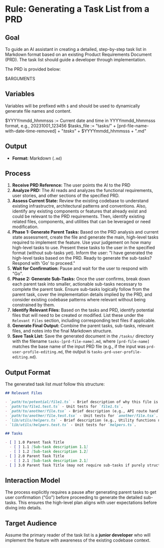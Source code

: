 # Rule: Generating a Task List from a PRD

## Goal

To guide an AI assistant in creating a detailed, step-by-step task list in Markdown format based on an existing Product 
Requirements Document (PRD). The task list should guide a developer through implementation.

The PRD is provided below:

$ARGUMENTS

## Variables
Variables will be prefixed with `$` and should be used to dynamically generate file names and content.

$YYYYmmdd_hhmmsss := Current date and time in YYYYmmdd_hhmmsss format, e.g., 20231001_123456
$tasks_file := "tasks/" + [prd-file-name-with-date-time-removed] + "_tasks_" + $YYYYmmdd_hhmmsss + ".md"

## Output

- **Format:** Markdown (`.md`)

## Process

1.  **Receive PRD Reference:** The user points the AI to the PRD
2.  **Analyze PRD:** The AI reads and analyzes the functional requirements, user stories, and other sections of the specified PRD.
3.  **Assess Current State:** Review the existing codebase to understand existing infrastructre, architectural patterns 
    and conventions. Also, identify any existing components or features that already exist and could be relevant to the 
    PRD requirements. Then, identify existing related files, components, and utilities that can be leveraged or need modification.
4.  **Phase 1: Generate Parent Tasks:** Based on the PRD analysis and current state assessment, create the file and 
    generate the main, high-level tasks required to implement the feature. Use your judgement on how many high-level tasks
    to use. Present these tasks to the user in the specified format (without sub-tasks yet). Inform the user: "I have 
    generated the high-level tasks based on the PRD. Ready to generate the sub-tasks? Respond with 'Go' to proceed."
5.  **Wait for Confirmation:** Pause and wait for the user to respond with "Go".
6.  **Phase 2: Generate Sub-Tasks:** Once the user confirms, break down each parent task into smaller, actionable sub-tasks
    necessary to complete the parent task. Ensure sub-tasks logically follow from the parent task, cover the implementation 
    details implied by the PRD, and consider existing codebase patterns where relevant without being constrained by them.
7.  **Identify Relevant Files:** Based on the tasks and PRD, identify potential files that will need to be created or modified. 
    List these under the `Relevant Files` section, including corresponding test files if applicable.
8.  **Generate Final Output:** Combine the parent tasks, sub-tasks, relevant files, and notes into the final Markdown structure.
9.  **Save Task List:** Save the generated document in the `/tasks/` directory with the filename `tasks-[prd-file-name].md`, 
    where `[prd-file-name]` matches the base name of the input PRD file (e.g., if the input was `prd-user-profile-editing.md`, 
    the output is `tasks-prd-user-profile-editing.md`).

## Output Format

The generated task list _must_ follow this structure:

```markdown
## Relevant Files

- `path/to/potential/file1.ts` - Brief description of why this file is relevant (e.g., Contains the main component for this feature).
- `path/to/file1.test.ts` - Unit tests for `file1.ts`.
- `path/to/another/file.tsx` - Brief description (e.g., API route handler for data submission).
- `path/to/another/file.test.tsx` - Unit tests for `another/file.tsx`.
- `lib/utils/helpers.ts` - Brief description (e.g., Utility functions needed for calculations).
- `lib/utils/helpers.test.ts` - Unit tests for `helpers.ts`.

## Tasks

- [ ] 1.0 Parent Task Title
  - [ ] 1.1 [Sub-task description 1.1]
  - [ ] 1.2 [Sub-task description 1.2]
- [ ] 2.0 Parent Task Title
  - [ ] 2.1 [Sub-task description 2.1]
- [ ] 3.0 Parent Task Title (may not require sub-tasks if purely structural or configuration)
```

## Interaction Model

The process explicitly requires a pause after generating parent tasks to get user confirmation ("Go") before proceeding 
to generate the detailed sub-tasks. This ensures the high-level plan aligns with user expectations before diving into 
details.

## Target Audience

Assume the primary reader of the task list is a **junior developer** who will implement the feature with awareness of the
existing codebase context.